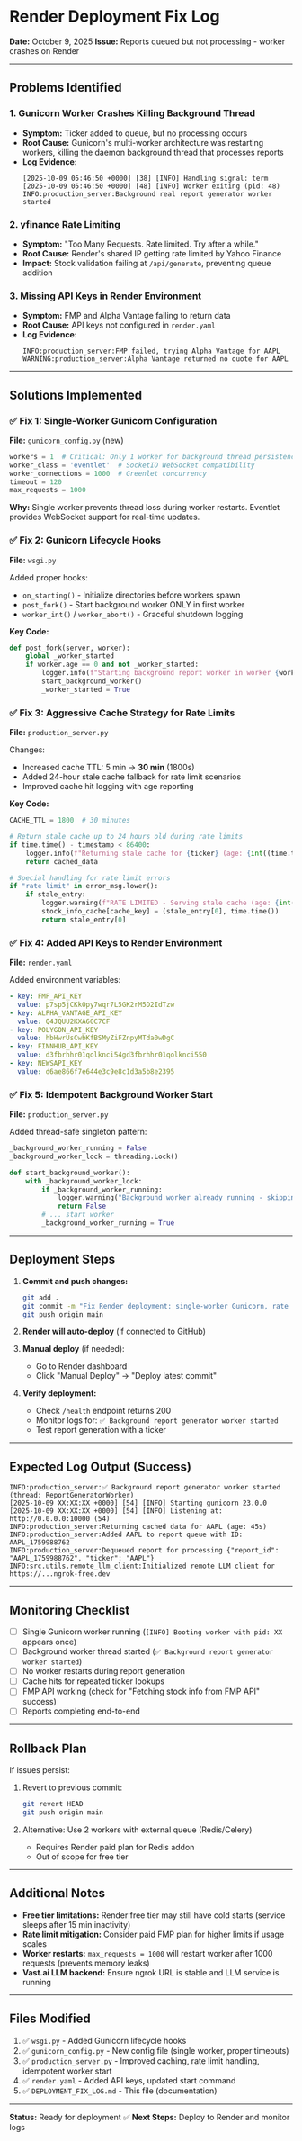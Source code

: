 # Render Deployment Fix Log
**Date:** October 9, 2025
**Issue:** Reports queued but not processing - worker crashes on Render

---

## Problems Identified

### 1. **Gunicorn Worker Crashes Killing Background Thread**
- **Symptom:** Ticker added to queue, but no processing occurs
- **Root Cause:** Gunicorn's multi-worker architecture was restarting workers, killing the daemon background thread that processes reports
- **Log Evidence:**
  ```
  [2025-10-09 05:46:50 +0000] [38] [INFO] Handling signal: term
  [2025-10-09 05:46:50 +0000] [48] [INFO] Worker exiting (pid: 48)
  INFO:production_server:Background real report generator worker started
  ```

### 2. **yfinance Rate Limiting**
- **Symptom:** "Too Many Requests. Rate limited. Try after a while."
- **Root Cause:** Render's shared IP getting rate limited by Yahoo Finance
- **Impact:** Stock validation failing at `/api/generate`, preventing queue addition

### 3. **Missing API Keys in Render Environment**
- **Symptom:** FMP and Alpha Vantage failing to return data
- **Root Cause:** API keys not configured in `render.yaml`
- **Log Evidence:**
  ```
  INFO:production_server:FMP failed, trying Alpha Vantage for AAPL
  WARNING:production_server:Alpha Vantage returned no quote for AAPL
  ```

---

## Solutions Implemented

### ✅ Fix 1: Single-Worker Gunicorn Configuration
**File:** `gunicorn_config.py` (new)

```python
workers = 1  # Critical: Only 1 worker for background thread persistence
worker_class = 'eventlet'  # SocketIO WebSocket compatibility
worker_connections = 1000  # Greenlet concurrency
timeout = 120
max_requests = 1000
```

**Why:** Single worker prevents thread loss during worker restarts. Eventlet provides WebSocket support for real-time updates.

### ✅ Fix 2: Gunicorn Lifecycle Hooks
**File:** `wsgi.py`

Added proper hooks:
- `on_starting()` - Initialize directories before workers spawn
- `post_fork()` - Start background worker ONLY in first worker
- `worker_int()` / `worker_abort()` - Graceful shutdown logging

**Key Code:**
```python
def post_fork(server, worker):
    global _worker_started
    if worker.age == 0 and not _worker_started:
        logger.info(f"Starting background report worker in worker {worker.pid}")
        start_background_worker()
        _worker_started = True
```

### ✅ Fix 3: Aggressive Cache Strategy for Rate Limits
**File:** `production_server.py`

Changes:
- Increased cache TTL: 5 min → **30 min** (1800s)
- Added 24-hour stale cache fallback for rate limit scenarios
- Improved cache hit logging with age reporting

**Key Code:**
```python
CACHE_TTL = 1800  # 30 minutes

# Return stale cache up to 24 hours old during rate limits
if time.time() - timestamp < 86400:
    logger.info(f"Returning stale cache for {ticker} (age: {int((time.time() - timestamp)/3600)}h)")
    return cached_data

# Special handling for rate limit errors
if "rate limit" in error_msg.lower():
    if stale_entry:
        logger.warning(f"RATE LIMITED - Serving stale cache (age: {int((time.time() - stale_entry[1])/3600)}h)")
        stock_info_cache[cache_key] = (stale_entry[0], time.time())
        return stale_entry[0]
```

### ✅ Fix 4: Added API Keys to Render Environment
**File:** `render.yaml`

Added environment variables:
```yaml
- key: FMP_API_KEY
  value: p7sp5jCKkOpy7wqr7L5GK2rM5D2IdTzw
- key: ALPHA_VANTAGE_API_KEY
  value: Q4JQUU2KXA60C7CF
- key: POLYGON_API_KEY
  value: hbHwrUsCwbKfBSMyZiFZnpyMTda0wDgC
- key: FINNHUB_API_KEY
  value: d3fbrhhr01qolknci54gd3fbrhhr01qolknci550
- key: NEWSAPI_KEY
  value: d6ae866f7e644e3c9e8c1d3a5b8e2395
```

### ✅ Fix 5: Idempotent Background Worker Start
**File:** `production_server.py`

Added thread-safe singleton pattern:
```python
_background_worker_running = False
_background_worker_lock = threading.Lock()

def start_background_worker():
    with _background_worker_lock:
        if _background_worker_running:
            logger.warning("Background worker already running - skipping duplicate start")
            return False
        # ... start worker
        _background_worker_running = True
```

---

## Deployment Steps

1. **Commit and push changes:**
   ```bash
   git add .
   git commit -m "Fix Render deployment: single-worker Gunicorn, rate limit handling, API keys"
   git push origin main
   ```

2. **Render will auto-deploy** (if connected to GitHub)

3. **Manual deploy** (if needed):
   - Go to Render dashboard
   - Click "Manual Deploy" → "Deploy latest commit"

4. **Verify deployment:**
   - Check `/health` endpoint returns 200
   - Monitor logs for: `✅ Background report generator worker started`
   - Test report generation with a ticker

---

## Expected Log Output (Success)

```
INFO:production_server:✅ Background report generator worker started (thread: ReportGeneratorWorker)
[2025-10-09 XX:XX:XX +0000] [54] [INFO] Starting gunicorn 23.0.0
[2025-10-09 XX:XX:XX +0000] [54] [INFO] Listening at: http://0.0.0.0:10000 (54)
INFO:production_server:Returning cached data for AAPL (age: 45s)
INFO:production_server:Added AAPL to report queue with ID: AAPL_1759988762
INFO:production_server:Dequeued report for processing {"report_id": "AAPL_1759988762", "ticker": "AAPL"}
INFO:src.utils.remote_llm_client:Initialized remote LLM client for https://...ngrok-free.dev
```

---

## Monitoring Checklist

- [ ] Single Gunicorn worker running (`[INFO] Booting worker with pid: XX` appears once)
- [ ] Background worker thread started (`✅ Background report generator worker started`)
- [ ] No worker restarts during report generation
- [ ] Cache hits for repeated ticker lookups
- [ ] FMP API working (check for "Fetching stock info from FMP API" success)
- [ ] Reports completing end-to-end

---

## Rollback Plan

If issues persist:

1. Revert to previous commit:
   ```bash
   git revert HEAD
   git push origin main
   ```

2. Alternative: Use 2 workers with external queue (Redis/Celery)
   - Requires Render paid plan for Redis addon
   - Out of scope for free tier

---

## Additional Notes

- **Free tier limitations:** Render free tier may still have cold starts (service sleeps after 15 min inactivity)
- **Rate limit mitigation:** Consider paid FMP plan for higher limits if usage scales
- **Worker restarts:** `max_requests = 1000` will restart worker after 1000 requests (prevents memory leaks)
- **Vast.ai LLM backend:** Ensure ngrok URL is stable and LLM service is running

---

## Files Modified

1. ✅ `wsgi.py` - Added Gunicorn lifecycle hooks
2. ✅ `gunicorn_config.py` - New config file (single worker, proper timeouts)
3. ✅ `production_server.py` - Improved caching, rate limit handling, idempotent worker start
4. ✅ `render.yaml` - Added API keys, updated start command
5. ✅ `DEPLOYMENT_FIX_LOG.md` - This file (documentation)

---

**Status:** Ready for deployment ✅
**Next Steps:** Deploy to Render and monitor logs
